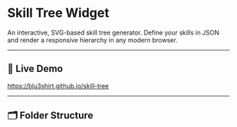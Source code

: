 # Skill Tree Widget

An interactive, SVG-based skill tree generator. Define your skills in JSON and render a responsive hierarchy in any modern browser.

---

## 🚀 Live Demo

https://blu3shirt.github.io/skill-tree

---

## 🗂️ Folder Structure

